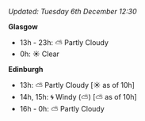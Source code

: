 *Updated: Tuesday 6th December 12:30*

**Glasgow**

* 13h - 23h: :partly_sunny: Partly Cloudy
* 0h: :sunny: Clear

**Edinburgh**

* 13h: :partly_sunny: Partly Cloudy [:sunny: as of 10h]
* 14h, 15h: :cyclone: Windy (:partly_sunny:) [:partly_sunny: as of 10h]
* 16h - 0h: :partly_sunny: Partly Cloudy
